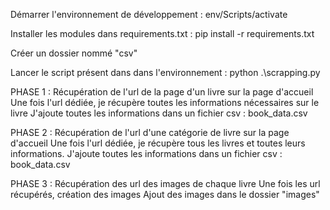 Démarrer l'environnement de développement  : 
env/Scripts/activate

Installer les modules dans requirements.txt : 
pip install -r requirements.txt

Créer un dossier nommé "csv"

Lancer le script présent dans dans l'environnement :
python .\scrapping.py


PHASE 1 : 
Récupération de l'url de la page d'un livre sur la page d'accueil
Une fois l'url dédiée, je récupère toutes les informations nécessaires sur le livre
J'ajoute toutes les informations dans un fichier csv : book_data.csv

PHASE 2 :
Récupération de l'url d'une catégorie de livre sur la page d'accueil
Une fois l'url dédiée, je récupère tous les livres et toutes leurs informations.
J'ajoute toutes les informations dans un fichier csv : book_data.csv

PHASE 3 :
Récupération des url des images de chaque livre
Une fois les url récupérés, création des images
Ajout des images dans le dossier "images"